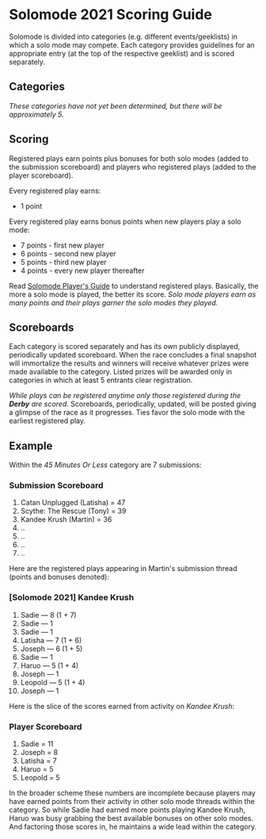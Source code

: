# Solomode 2021 Scoring Guide
Solomode is divided into categories (e.g. different events/geeklists) in which a solo mode may compete.  Each category provides guidelines for an appropriate entry (at the top of the respective geeklist) and is scored separately.  

## Categories
*These categories have not yet been determined, but there will be approximately 5.*

## Scoring
Registered plays earn points plus bonuses for both solo modes (added to the submission scoreboard) and players who registered  plays (added to the player scoreboard).

Every registered play earns:
* 1 point

Every registered play earns bonus points when new players play a solo mode:
* 7 points - first new player
* 6 points - second new player
* 5 points - third new player
* 4 points - every new player thereafter

Read [Solomode Player's Guide](./players-guide.md) to understand registered plays.  Basically, the more a solo mode is played, the better its score.  *Solo mode players earn as many points and their plays garner the solo modes they played.*

## Scoreboards
Each category is scored separately and has its own publicly displayed, periodically updated scoreboard.  When the race concludes a final snapshot will immortalize the results and winners will receive whatever prizes were made available to the category.  Listed prizes will be awarded only in categories in which at least 5 entrants clear registration.

*While plays can be registered anytime only those registered during the **Derby** are scored.*  Scoreboards, periodically, updated, will be posted giving a glimpse of the race as it progresses.  Ties favor the solo mode with the earliest registered play.

## Example
Within the *45 Minutes Or Less* category are 7 submissions:

### Submission Scoreboard
1. Catan Unplugged (Latisha) = 47
1. Scythe: The Rescue (Tony) = 39
1. Kandee Krush (Martin) = 36
1. ..
1. ..
1. ..
1. ..

Here are the registered plays appearing in Martin's submission thread (points and bonuses denoted):

### [Solomode 2021] Kandee Krush
1. Sadie — 8 (1 + 7)
1. Sadie — 1
1. Sadie — 1
1. Latisha — 7 (1 + 6)
1. Joseph — 6 (1 + 5)
1. Sadie — 1
1. Haruo — 5 (1 + 4)
1. Joseph — 1
1. Leopold — 5 (1 + 4)
1. Joseph — 1

Here is the slice of the scores earned from activity on *Kandee Krush*:

### Player Scoreboard
1. Sadie = 11
1. Joseph = 8
1. Latisha = 7
1. Haruo = 5
1. Leopold = 5

In the broader scheme these numbers are incomplete because players may have earned points from their activity in other solo mode threads within the category.  So while Sadie had earned more points playing Kandee Krush, Haruo was busy grabbing the best available bonuses on other solo modes.  And factoring those scores in, he maintains a wide lead within the category.